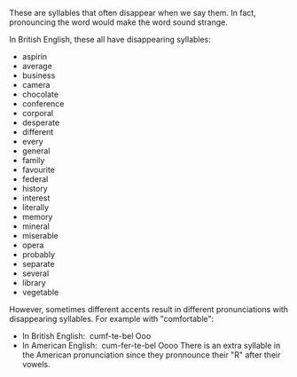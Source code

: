 These are syllables that often disappear when we say them. In fact, pronouncing the word would make the word sound strange. 

In British English, these all have disappearing syllables:
- aspirin
- average
- business
- camera
- chocolate
- conference
- corporal
- desperate
- different
- every
- general
- family
- favourite
- federal
- history
- interest
- literally
- memory
- mineral
- miserable
- opera
- probably
- separate
- several
- library
- vegetable

However, sometimes different accents result in different pronunciations with disappearing syllables. For example with "comfortable":
- In British English:  cumf-te-bel Ooo
- In American English:  cum-fer-te-bel Oooo
There is an extra syllable in the American pronunciation since they pronnounce their "R" after their vowels.